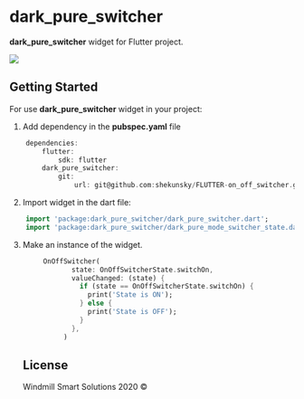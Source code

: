 # dark_pure_switcher

**dark_pure_switcher** widget for Flutter project.

![](on_off_switcher.gif)

## Getting Started

For use **dark_pure_switcher** widget in your project:
1. Add dependency in the **pubspec.yaml** file
```dart
    dependencies:
        flutter:
            sdk: flutter
        dark_pure_switcher:
            git:
                url: git@github.com:shekunsky/FLUTTER-on_off_switcher.git
```

2. Import widget in the dart file:
```dart
    import 'package:dark_pure_switcher/dark_pure_switcher.dart';
    import 'package:dark_pure_switcher/dark_pure_mode_switcher_state.dart';
```

3. Make an instance of the widget.

    ```dart
         OnOffSwitcher(
                state: OnOffSwitcherState.switchOn,
                valueChanged: (state) {
                  if (state == OnOffSwitcherState.switchOn) {
                    print('State is ON');
                  } else {
                    print('State is OFF');
                  }
                },
              )
    ```
    
    
    ## License

    Windmill Smart Solutions 2020 ©